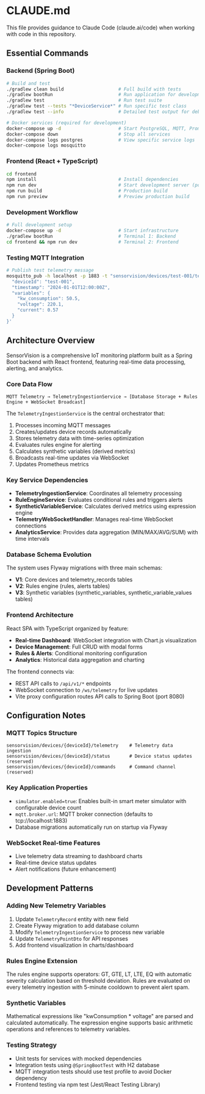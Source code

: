 # CLAUDE.md

This file provides guidance to Claude Code (claude.ai/code) when working with code in this repository.

## Essential Commands

### Backend (Spring Boot)
```bash
# Build and test
./gradlew clean build                    # Full build with tests
./gradlew bootRun                        # Run application for development
./gradlew test                           # Run test suite
./gradlew test --tests "*DeviceService*" # Run specific test class
./gradlew test --info                    # Detailed test output for debugging

# Docker services (required for development)
docker-compose up -d                     # Start PostgreSQL, MQTT, Prometheus, Grafana
docker-compose down                      # Stop all services
docker-compose logs postgres             # View specific service logs
docker-compose logs mosquitto
```

### Frontend (React + TypeScript)
```bash
cd frontend
npm install                              # Install dependencies
npm run dev                              # Start development server (port 3001)
npm run build                            # Production build
npm run preview                          # Preview production build
```

### Development Workflow
```bash
# Full development setup
docker-compose up -d                     # Start infrastructure
./gradlew bootRun                        # Terminal 1: Backend
cd frontend && npm run dev               # Terminal 2: Frontend
```

### Testing MQTT Integration
```bash
# Publish test telemetry message
mosquitto_pub -h localhost -p 1883 -t "sensorvision/devices/test-001/telemetry" -m '{
  "deviceId": "test-001",
  "timestamp": "2024-01-01T12:00:00Z",
  "variables": {
    "kw_consumption": 50.5,
    "voltage": 220.1,
    "current": 0.57
  }
}'
```

## Architecture Overview

SensorVision is a comprehensive IoT monitoring platform built as a Spring Boot backend with React frontend, featuring real-time data processing, alerting, and analytics.

### Core Data Flow
```
MQTT Telemetry → TelemetryIngestionService → [Database Storage + Rules Engine + WebSocket Broadcast]
```

The `TelemetryIngestionService` is the central orchestrator that:
1. Processes incoming MQTT messages
2. Creates/updates device records automatically
3. Stores telemetry data with time-series optimization
4. Evaluates rules engine for alerting
5. Calculates synthetic variables (derived metrics)
6. Broadcasts real-time updates via WebSocket
7. Updates Prometheus metrics

### Key Service Dependencies
- **TelemetryIngestionService**: Coordinates all telemetry processing
- **RuleEngineService**: Evaluates conditional rules and triggers alerts
- **SyntheticVariableService**: Calculates derived metrics using expression engine
- **TelemetryWebSocketHandler**: Manages real-time WebSocket connections
- **AnalyticsService**: Provides data aggregation (MIN/MAX/AVG/SUM) with time intervals

### Database Schema Evolution
The system uses Flyway migrations with three main schemas:
- **V1**: Core devices and telemetry_records tables
- **V2**: Rules engine (rules, alerts tables)
- **V3**: Synthetic variables (synthetic_variables, synthetic_variable_values tables)

### Frontend Architecture
React SPA with TypeScript organized by feature:
- **Real-time Dashboard**: WebSocket integration with Chart.js visualization
- **Device Management**: Full CRUD with modal forms
- **Rules & Alerts**: Conditional monitoring configuration
- **Analytics**: Historical data aggregation and charting

The frontend connects via:
- REST API calls to `/api/v1/*` endpoints
- WebSocket connection to `/ws/telemetry` for live updates
- Vite proxy configuration routes API calls to Spring Boot (port 8080)

## Configuration Notes

### MQTT Topics Structure
```
sensorvision/devices/{deviceId}/telemetry    # Telemetry data ingestion
sensorvision/devices/{deviceId}/status       # Device status updates (reserved)
sensorvision/devices/{deviceId}/commands     # Command channel (reserved)
```

### Key Application Properties
- `simulator.enabled=true`: Enables built-in smart meter simulator with configurable device count
- `mqtt.broker.url`: MQTT broker connection (defaults to tcp://localhost:1883)
- Database migrations automatically run on startup via Flyway

### WebSocket Real-time Features
- Live telemetry data streaming to dashboard charts
- Real-time device status updates
- Alert notifications (future enhancement)

## Development Patterns

### Adding New Telemetry Variables
1. Update `TelemetryRecord` entity with new field
2. Create Flyway migration to add database column
3. Modify `TelemetryIngestionService` to process new variable
4. Update `TelemetryPointDto` for API responses
5. Add frontend visualization in charts/dashboard

### Rules Engine Extension
The rules engine supports operators: GT, GTE, LT, LTE, EQ with automatic severity calculation based on threshold deviation. Rules are evaluated on every telemetry ingestion with 5-minute cooldown to prevent alert spam.

### Synthetic Variables
Mathematical expressions like "kwConsumption * voltage" are parsed and calculated automatically. The expression engine supports basic arithmetic operations and references to telemetry variables.

### Testing Strategy
- Unit tests for services with mocked dependencies
- Integration tests using `@SpringBootTest` with H2 database
- MQTT integration tests should use test profile to avoid Docker dependency
- Frontend testing via npm test (Jest/React Testing Library)